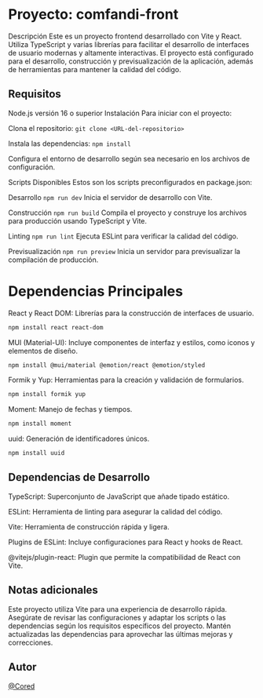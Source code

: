 # Proyecto: comfandi-front

Descripción
Este es un proyecto frontend desarrollado con Vite y React. Utiliza TypeScript y varias librerías para facilitar el desarrollo de interfaces de usuario modernas y altamente interactivas. El proyecto está configurado para el desarrollo, construcción y previsualización de la aplicación, además de herramientas para mantener la calidad del código.

## Requisitos

Node.js versión 16 o superior
Instalación
Para iniciar con el proyecto:

Clona el repositorio:
`git clone <URL-del-repositorio>`

Instala las dependencias:
`npm install`

Configura el entorno de desarrollo según sea necesario en los archivos de configuración.

Scripts Disponibles
Estos son los scripts preconfigurados en package.json:

Desarrollo `npm run dev`
Inicia el servidor de desarrollo con Vite.

Construcción `npm run build`
Compila el proyecto y construye los archivos para producción usando TypeScript y Vite.

Linting `npm run lint`
Ejecuta ESLint para verificar la calidad del código.

Previsualización `npm run preview`
Inicia un servidor para previsualizar la compilación de producción.

# Dependencias Principales

React y React DOM: Librerías para la construcción de interfaces de usuario.
```bash
npm install react react-dom
```

MUI (Material-UI): Incluye componentes de interfaz y estilos, como iconos y elementos de diseño.
```bash
npm install @mui/material @emotion/react @emotion/styled
```

Formik y Yup: Herramientas para la creación y validación de formularios.
```bash
npm install formik yup
```

Moment: Manejo de fechas y tiempos.
```bash
npm install moment
```

uuid: Generación de identificadores únicos.
```bash
npm install uuid
```

## Dependencias de Desarrollo

TypeScript: Superconjunto de JavaScript que añade tipado estático.

ESLint: Herramienta de linting para asegurar la calidad del código.

Vite: Herramienta de construcción rápida y ligera.

Plugins de ESLint: Incluye configuraciones para React y hooks de React.

@vitejs/plugin-react: Plugin que permite la compatibilidad de React con Vite.

## Notas adicionales

Este proyecto utiliza Vite para una experiencia de desarrollo rápida. Asegúrate de revisar las configuraciones y adaptar los scripts o las dependencias según los requisitos específicos del proyecto. Mantén actualizadas las dependencias para aprovechar las últimas mejoras y correcciones.

## Autor

[@Cored](https://www.github.com/edsson12)
